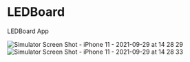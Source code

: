 # LEDBoard
LEDBoard App


![Simulator Screen Shot - iPhone 11 - 2021-09-29 at 14 28 29](https://user-images.githubusercontent.com/49383370/135208625-6a1876c4-8191-489c-95b3-c6ccd6729057.png)
![Simulator Screen Shot - iPhone 11 - 2021-09-29 at 14 28 33](https://user-images.githubusercontent.com/49383370/135208628-470b86f6-dcfd-4702-a529-af13552bab0c.png)

